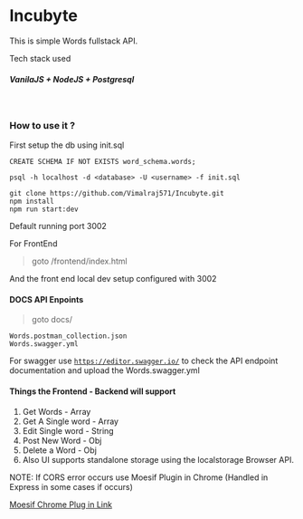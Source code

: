 # Incubyte

This is simple Words fullstack API.

Tech stack used

##### VanilaJS + NodeJS + Postgresql

&nbsp;

### How to use it ?

First setup the db using init.sql

```
CREATE SCHEMA IF NOT EXISTS word_schema.words;

psql -h localhost -d <database> -U <username> -f init.sql
```

```
git clone https://github.com/Vimalraj571/Incubyte.git
npm install
npm run start:dev
```

Default running port 3002

For FrontEnd

> goto /frontend/index.html

And the front end local dev setup configured with 3002

#### DOCS API Enpoints

>goto docs/

```
Words.postman_collection.json
Words.swagger.yml
```

For swagger use [`https://editor.swagger.io/`](https://pages.github.com/) to check the API endpoint documentation
and upload the Words.swagger.yml

#### Things the Frontend - Backend will support

1. Get Words - Array
2. Get A Single word - Array
3. Edit Single word - String
4. Post New Word - Obj
5. Delete a Word - Obj
6. Also UI supports standalone storage using the localstorage Browser API.


NOTE:
If CORS error occurs use Moesif Plugin in Chrome (Handled in Express in some cases if occurs)

[Moesif Chrome Plug in Link](https://chrome.google.com/webstore/detail/moesif-origin-cors-change/digfbfaphojjndkpccljibejjbppifbc)